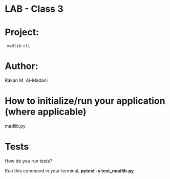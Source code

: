 

# LAB - Class 3
# Project: 
     madlib-cli
# Author: 
 Rakan M. Al-Madani

# How to initialize/run your application (where applicable)
madlib.py

# Tests
How do you run tests? 

Run this command in your terminal, **pytest -s test_madlib.py**
